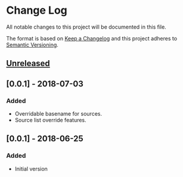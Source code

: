 # Change Log
All notable changes to this project will be documented in this file.

The format is based on [Keep a Changelog](http://keepachangelog.com/)
and this project adheres to [Semantic Versioning](http://semver.org/).


## [Unreleased]


## [0.0.1] - 2018-07-03
### Added
- Overridable basename for sources.
- Source list override features.

## [0.0.1] - 2018-06-25
### Added
- Initial version

[Unreleased]: https://github.com/plandes/rbak/compare/v0.0.1...HEAD
[0.0.2]: https://github.com/plandes/rbak/compare/v0.0.1...v0.0.2

